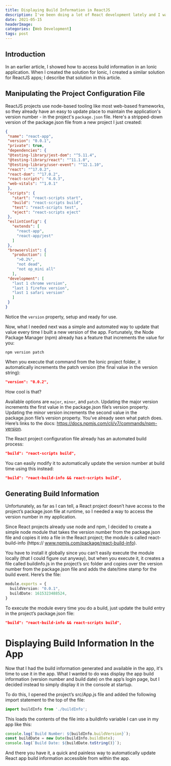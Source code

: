 ```yaml
---
title: Displaying Build Information in ReactJS
description: I've been doing a lot of React development lately and I wanted the ability to display the app version number in the app. Now that I have the Ionic Build Info utility I described in the previous post, I copied that project and created a version of it that works for React as well. 
date: 2021-05-15
headerImage: 
categories: [Web Development]
tags: post
---
```


## Introduction

In an earlier article, I showed how to access build information in an Ionic application. When I created the solution for Ionic, I created a similar solution for ReactJS apps; I describe that solution in this article.

## Manipulating the Project Configuration File

ReactJS projects use node-based tooling like most web-based frameworks, so they already have an easy to update place to maintain the application's version number - in the project's `package.json` file. Here's a stripped-down version of the package.json file from a new project I just created:

```json
{  
 "name": "react-app",  
 "version": "0.0.1",  
 "private": true,  
 "dependencies": {  
 "@testing-library/jest-dom": "^5.11.4",  
 "@testing-library/react": "^11.1.0",  
 "@testing-library/user-event": "^12.1.10",  
 "react": "^17.0.2",  
 "react-dom": "^17.0.2",  
 "react-scripts": "4.0.3",  
 "web-vitals": "^1.0.1"  
 },  
 "scripts": {  
   "start": "react-scripts start",  
   "build": "react-scripts build",  
   "test": "react-scripts test",  
   "eject": "react-scripts eject"  
 },  
 "eslintConfig": {  
   "extends": [  
     "react-app",  
     "react-app/jest"  
   ]  
 },  
 "browserslist": {  
   "production": [  
     ">0.2%",  
     "not dead",  
     "not op_mini all"  
   ],  
 "development": [  
   "last 1 chrome version",  
   "last 1 firefox version",  
   "last 1 safari version"  
   ]  
 }  
}
```

Notice the `version` property, setup and ready for use.

Now, what I needed next was a simple and automated way to update that value every time I built a new version of the app. Fortunately, the Node Package Manager (npm) already has a feature that increments the value for you:

```shell
npm version patch
```

When you execute that command from the Ionic project folder, it automatically increments the patch version (the final value in the version string):

```json
"version": "0.0.2",
```

How cool is that? 

Available options are `major`, `minor`, and `patch`. Updating the major version increments the first value in the package.json file’s version property. Updating the minor version increments the second value in the package.json file’s version property. You’ve already seen what patch does. Here’s links to the docs: https://docs.npmjs.com/cli/v7/commands/npm-version. 

The React project configuration file already has an automated build process:

```json
"build": "react-scripts build",
```

You can easily modify it to automatically update the version number at build time using this instead:

```json
"build": "react-build-info && react-scripts build",
```

## Generating Build Information

Unfortunately, as far as I can tell, a React project doesn’t have access to the project’s package.json file at runtime, so I needed a way to access the version number in my application.

Since React projects already use node and npm, I decided to create a simple node module that takes the version number from the package.json file and copies it into a file in the React project; the module is called react-build-info (https://
www.npmjs.com/package/react-build-info). 

You have to install it globally since you can’t easily execute the module locally (that I could figure out anyway), but when you execute it, it creates a file called buildinfo.js in the project’s src folder and copies over the version number from the package.json file and adds the date/time stamp for the build event. Here’s the file:

```typescript
module.exports = {
  buildVersion: "0.0.1",
  buildDate: 1615323488524,
}
```

To execute the module every time you do a build, just update the build entry in the project’s package.json file:

```json
"build": "react-build-info && react-scripts build",
```

# Displaying Build Information In the App

Now that I had the build information generated and available in the app, it's time to use it in the app. What I wanted to do was display the app build information (version number and build date) on the app’s login page, but I decided instead to simply display it in the console at startup. 

To do this, I opened the project’s src/App.js file and added the following import statement to the top of the file:

```typescript
import buildInfo from './buildInfo';
```

This loads the contents of the file into a buildInfo variable I can use in my app like this: 

```typescript
console.log(`Build Number: ${buildInfo.buildVersion}`);
const buildDate = new Date(buildInfo.buildDate);
console.log(`Build Date: ${buildDate.toString()}`);
```

And there you have it, a quick and painless way to automatically update React app build information accessible from within the app.

